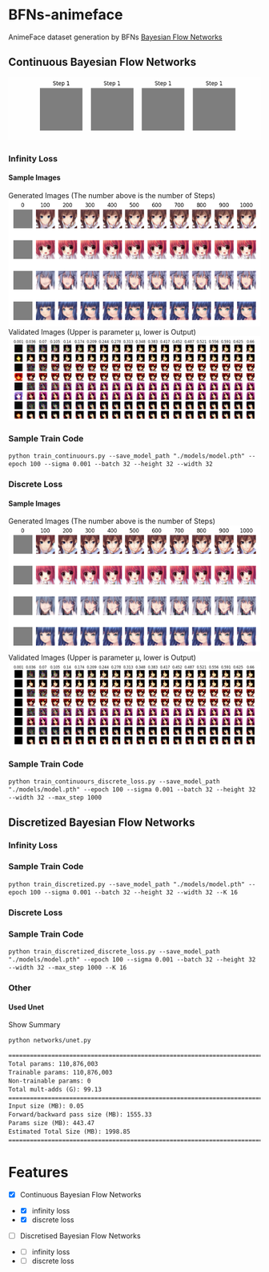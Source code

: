 # BFNs-animeface

AnimeFace dataset generation by BFNs [Bayesian Flow Networks](https://arxiv.org/abs/2308.07037)

## Continuous Bayesian Flow Networks
![bfn_continuours_lossinfinity](resource/bfn_continuours_lossinfinity_sigma0.001.gif)

### Infinity Loss
#### Sample Images
Generated Images
(The number above is the number of Steps)
![bfn_continuours_lossinfinity](resource/bfn_continuours_lossinfinity_sigma0.001_generate.png)
Validated Images
(Upper is parameter μ, lower is Output)
![bfn_continuours_lossinfinity](resource/bfn_continuours_lossinfinity_sigma0.001_valid.png)

### Sample Train Code
```
python train_continuours.py --save_model_path "./models/model.pth" --epoch 100 --sigma 0.001 --batch 32 --height 32 --width 32
```

### Discrete Loss
#### Sample Images
Generated Images
(The number above is the number of Steps)
![bfn_continuours_lossdiscrete](resource/bfn_continuours_lossdiscrete_sigma0.001_generate.png)
Validated Images
(Upper is parameter μ, lower is Output)
![bfn_continuours_lossdiscrete](resource/bfn_continuours_lossdiscrete_sigma0.001_valid.png)

### Sample Train Code
```
python train_continuours_discrete_loss.py --save_model_path "./models/model.pth" --epoch 100 --sigma 0.001 --batch 32 --height 32 --width 32 --max_step 1000
```

## Discretized Bayesian Flow Networks

### Infinity Loss

### Sample Train Code
```
python train_discretized.py --save_model_path "./models/model.pth" --epoch 100 --sigma 0.001 --batch 32 --height 32 --width 32 --K 16
```
### Discrete Loss

### Sample Train Code
```
python train_discretized_discrete_loss.py --save_model_path "./models/model.pth" --epoch 100 --sigma 0.001 --batch 32 --height 32 --width 32 --max_step 1000 --K 16 
```

### Other
#### Used Unet
Show Summary
```
python networks/unet.py
```

```txt
===============================================================================================
Total params: 110,876,003
Trainable params: 110,876,003
Non-trainable params: 0
Total mult-adds (G): 99.13
===============================================================================================
Input size (MB): 0.05
Forward/backward pass size (MB): 1555.33
Params size (MB): 443.47
Estimated Total Size (MB): 1998.85
===============================================================================================
```

# Features
- [x] Continuous Bayesian Flow Networks
- - [x] infinity loss
- - [x] discrete loss
- [ ] Discretised Bayesian Flow Networks
- - [ ] infinity loss
- - [ ] discrete loss